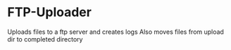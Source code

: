 # FTP-Uploader
Uploads files to a ftp server and creates logs
Also moves files from upload dir to completed directory
